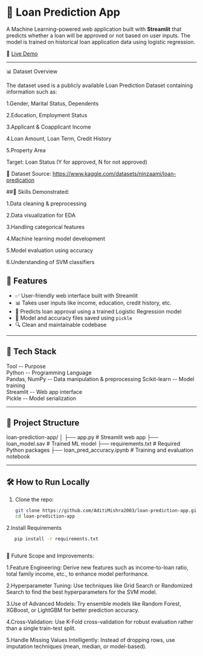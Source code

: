 # 🏦 Loan Prediction App

A Machine Learning-powered web application built with **Streamlit** that predicts whether a loan will be approved or not based on user inputs. The model is trained on historical loan application data using logistic regression.

🔗 [Live Demo](https://loan-prediction-app-jfpyxgadua4y5pxwqjtl9g.streamlit.app/) <!-- (update with your actual Streamlit Cloud link) -->

---
📊 Dataset Overview

The dataset used is a publicly available Loan Prediction Dataset containing information such as:

1.Gender, Marital Status, Dependents

2.Education, Employment Status

3.Applicant & Coapplicant Income

4.Loan Amount, Loan Term, Credit History

5.Property Area

Target: Loan Status (Y for approved, N for not approved)

🔗 Dataset Source: https://www.kaggle.com/datasets/ninzaami/loan-predication

##🎯 Skills Demonstrated:

1.Data cleaning & preprocessing

2.Data visualization for EDA

3.Handling categorical features

4.Machine learning model development

5.Model evaluation using accuracy

6.Understanding of SVM classifiers

## 📌 Features

- ✅ User-friendly web interface built with Streamlit
- 📊 Takes user inputs like income, education, credit history, etc.
- 🧠 Predicts loan approval using a trained Logistic Regression model
- 💾 Model and accuracy files saved using `pickle`
- 🔍 Clean and maintainable codebase

---

## 🚀 Tech Stack

 Tool      --        Purpose                          
 Python    --        Programming Language             
 Pandas, NumPy  --   Data manipulation & preprocessing
 Scikit-learn --      Model training                   
 Streamlit   --      Web app interface               
 Pickle       --     Model serialization              

---

## 📁 Project Structure

loan-prediction-app/
│
├── app.py # Streamlit web app
├── loan_model.sav # Trained ML model
├── requirements.txt # Required Python packages
├── loan_pred_accuracy.ipynb # Training and evaluation notebook




---

## 🛠️ How to Run Locally

1. Clone the repo:
   ```bash
   git clone https://github.com/AditiMishra2003/loan-prediction-app.git
   cd loan-prediction-app

2.Install Requirements
 ```bash
    pip install -r requirements.txt



```
🌱 Future Scope and Improvements:

1.Feature Engineering:
Derive new features such as income-to-loan ratio, total family income, etc., to enhance model performance.

2.Hyperparameter Tuning:
Use techniques like Grid Search or Randomized Search to find the best hyperparameters for the SVM model.

3.Use of Advanced Models:
Try ensemble models like Random Forest, XGBoost, or LightGBM for better prediction accuracy.

4.Cross-Validation:
Use K-Fold cross-validation for robust evaluation rather than a single train-test split.

5.Handle Missing Values Intelligently:
Instead of dropping rows, use imputation techniques (mean, median, or model-based).






